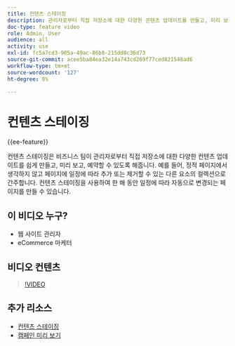 ```yaml
---
title: 컨텐츠 스테이징
description: 관리자로부터 직접 저장소에 대한 다양한 콘텐츠 업데이트를 만들고, 미리 보고, 예약하는 방법을 알아봅니다.
doc-type: feature video
role: Admin, User
audience: all
activity: use
exl-id: fc5a7cd3-905a-49ac-86b8-215dd8c36d73
source-git-commit: acee5ba84ea32e14a743cd269f77ced821548ad6
workflow-type: tm+mt
source-wordcount: '127'
ht-degree: 0%

---
```


# 컨텐츠 스테이징

{{ee-feature}}

컨텐츠 스테이징은 비즈니스 팀이 관리자로부터 직접 저장소에 대한 다양한 컨텐츠 업데이트를 쉽게 만들고, 미리 보고, 예약할 수 있도록 해줍니다. 예를 들어, 정적 페이지에서 생각하지 않고 페이지에 일정에 따라 추가 또는 제거할 수 있는 다른 요소의 컬렉션으로 간주합니다. 컨텐츠 스테이징을 사용하여 한 해 동안 일정에 따라 자동으로 변경되는 페이지를 만들 수 있습니다.

## 이 비디오 누구?

- 웹 사이트 관리자
- eCommerce 마케터

## 비디오 컨텐츠

>[!VIDEO](https://video.tv.adobe.com/v/343784?quality=12&learn=on)

## 추가 리소스

- [컨텐츠 스테이징](https://docs.magento.com/user-guide/cms/content-staging.html)
- [캠페인 미리 보기](https://docs.magento.com/user-guide/cms/content-staging-preview.html)
